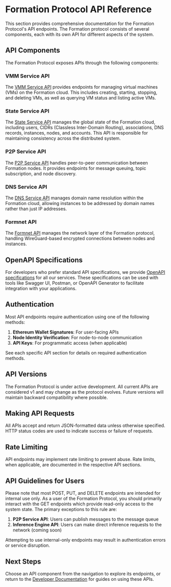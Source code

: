 # Formation Protocol API Reference

This section provides comprehensive documentation for the Formation Protocol's API endpoints. The Formation protocol consists of several components, each with its own API for different aspects of the system.

## API Components

The Formation Protocol exposes APIs through the following components:

### VMM Service API

The [VMM Service API](./vmm/index.md) provides endpoints for managing virtual machines (VMs) on the Formation cloud. This includes creating, starting, stopping, and deleting VMs, as well as querying VM status and listing active VMs.

### State Service API

The [State Service API](./state/index.md) manages the global state of the Formation cloud, including users, CIDRs (Classless Inter-Domain Routing), associations, DNS records, instances, nodes, and accounts. This API is responsible for maintaining consistency across the distributed system.

### P2P Service API

The [P2P Service API](./p2p/index.md) handles peer-to-peer communication between Formation nodes. It provides endpoints for message queuing, topic subscription, and node discovery.

### DNS Service API

The [DNS Service API](./dns/index.md) manages domain name resolution within the Formation cloud, allowing instances to be addressed by domain names rather than just IP addresses.

### Formnet API

The [Formnet API](./formnet/index.md) manages the network layer of the Formation protocol, handling WireGuard-based encrypted connections between nodes and instances.

## OpenAPI Specifications

For developers who prefer standard API specifications, we provide [OpenAPI specifications](./openapi/index.md) for all our services. These specifications can be used with tools like Swagger UI, Postman, or OpenAPI Generator to facilitate integration with your applications.

## Authentication

Most API endpoints require authentication using one of the following methods:

1. **Ethereum Wallet Signatures**: For user-facing APIs
2. **Node Identity Verification**: For node-to-node communication
3. **API Keys**: For programmatic access (when applicable)

See each specific API section for details on required authentication methods.

## API Versions

The Formation Protocol is under active development. All current APIs are considered v1 and may change as the protocol evolves. Future versions will maintain backward compatibility where possible.

## Making API Requests

All APIs accept and return JSON-formatted data unless otherwise specified. HTTP status codes are used to indicate success or failure of requests.

## Rate Limiting

API endpoints may implement rate limiting to prevent abuse. Rate limits, when applicable, are documented in the respective API sections.

## API Guidelines for Users

Please note that most POST, PUT, and DELETE endpoints are intended for internal use only. As a user of the Formation Protocol, you should primarily interact with the GET endpoints which provide read-only access to the system state. The primary exceptions to this rule are:

1. **P2P Service API**: Users can publish messages to the message queue
2. **Inference Engine API**: Users can make direct inference requests to the network (coming soon)

Attempting to use internal-only endpoints may result in authentication errors or service disruption.

## Next Steps

Choose an API component from the navigation to explore its endpoints, or return to the [Developer Documentation](../developer/getting-started/index.md) for guides on using these APIs. 